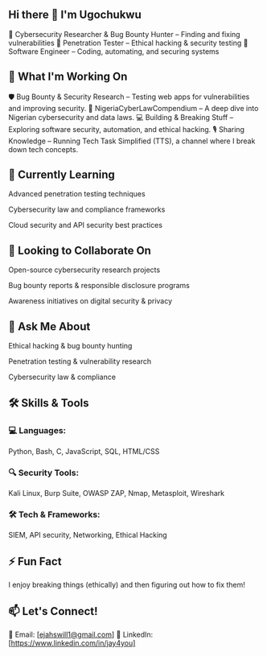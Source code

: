 ## Hi there 👋 I'm Ugochukwu

🔹 Cybersecurity Researcher & Bug Bounty Hunter – Finding and fixing vulnerabilities
🔹 Penetration Tester – Ethical hacking & security testing
🔹 Software Engineer – Coding, automating, and securing systems

## 🔭 What I'm Working On

🛡️ Bug Bounty & Security Research – Testing web apps for vulnerabilities and improving security.
📖 NigeriaCyberLawCompendium – A deep dive into Nigerian cybersecurity and data laws.
💻 Building & Breaking Stuff – Exploring software security, automation, and ethical hacking.
🎙️ Sharing Knowledge – Running Tech Task Simplified (TTS), a channel where I break down tech concepts.

## 🌱 Currently Learning

Advanced penetration testing techniques

Cybersecurity law and compliance frameworks

Cloud security and API security best practices


## 👯 Looking to Collaborate On

Open-source cybersecurity research projects

Bug bounty reports & responsible disclosure programs

Awareness initiatives on digital security & privacy


## 💬 Ask Me About

Ethical hacking & bug bounty hunting

Penetration testing & vulnerability research

Cybersecurity law & compliance


## 🛠 Skills & Tools

### 💻 Languages: 
Python, Bash, C, JavaScript, SQL, HTML/CSS
### 🔍 Security Tools: 
Kali Linux, Burp Suite, OWASP ZAP, Nmap, Metasploit, Wireshark
### 🛠 Tech & Frameworks: 
SIEM, API security, Networking, Ethical Hacking

## ⚡ Fun Fact

I enjoy breaking things (ethically) and then figuring out how to fix them!

## 📫 Let's Connect!

📧 Email: [ejahswill1@gmail.com]
🔗 LinkedIn: [https://www.linkedin.com/in/jay4you]
